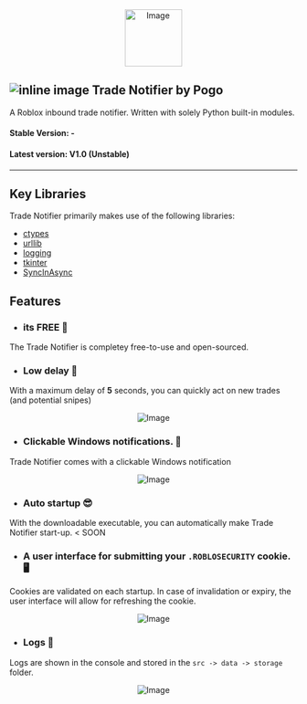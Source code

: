 <div align="center">
    <img src="https://github.com/PogoDigitalism/InboundTrades/assets/107322523/415df2c7-b185-4d9c-b3a3-42a385ad0059" alt="Image" width=100>
</div>

## ![inline image](https://github.com/PogoDigitalism/InboundTrades/assets/107322523/bb50198a-3446-4f17-8a8c-292f01bc1c9e) Trade Notifier by Pogo 
A Roblox inbound trade notifier. Written with solely Python built-in modules.
#### Stable Version: -
#### Latest version: V1.0 (Unstable)
___

## Key Libraries
Trade Notifier primarily makes use of the following libraries:
- [ctypes](https://docs.python.org/3/library/ctypes.html#module-ctypes)
- [urllib](https://docs.python.org/3/library/urllib.html#module-urllib)
- [logging](https://docs.python.org/3/library/logging.html#module-logging)
- [tkinter](https://docs.python.org/3/library/tkinter.html)
- [SyncInAsync](https://github.com/PogoDigitalism/SyncInAsync)

## Features
- ### its FREE 🎉
The Trade Notifier is completey free-to-use and open-sourced.

- ### Low delay 🚀
With a maximum delay of **5** seconds, you can quickly act on new trades (and potential snipes)
<div align="center">
    <img src="https://github.com/PogoDigitalism/InboundTrades/assets/107322523/37db636f-f838-456a-9916-4bc40dd45b73" alt="Image">
</div>

- ### Clickable Windows notifications. 🔗
Trade Notifier comes with a clickable Windows notification
<div align="center">
    <img src="https://github.com/PogoDigitalism/InboundTrades/assets/107322523/b3a31fd4-a5db-4cc2-8ceb-5d5a7618e66b" alt="Image">
</div>

- ### Auto startup 😎
With the downloadable executable, you can automatically make Trade Notifier start-up. < SOON

- ### A user interface for submitting your `.ROBLOSECURITY` cookie. 🖥️
Cookies are validated on each startup. In case of invalidation or expiry, the user interface will allow for refreshing the cookie.
<div align="center">
    <img src="https://github.com/PogoDigitalism/InboundTrades/assets/107322523/4d21973b-476c-4bbd-8e3b-57db1ee5e207" alt="Image">
</div>


- ### Logs 🧾
Logs are shown in the console and stored in the `src -> data -> storage` folder.

<div align="center">
    <img src="https://github.com/PogoDigitalism/InboundTrades/assets/107322523/9554eb5f-c009-445c-be43-50504eabffc2" alt="Image">
</div>

